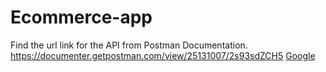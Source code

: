 # Ecommerce-app

Find the url link for the API from Postman Documentation.
https://documenter.getpostman.com/view/25131007/2s93sdZCH5
<a href="https://www.google.com/" target="_blank">Google</a>
